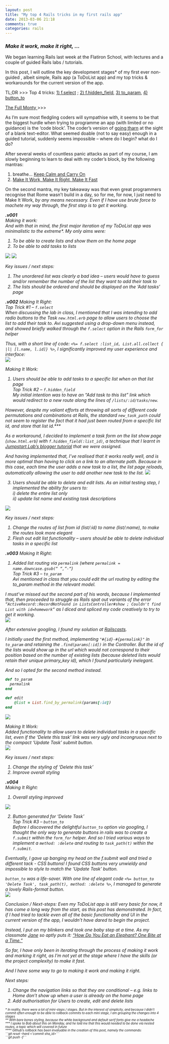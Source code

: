 ```yaml
---
layout: post
title: "My top 4 Rails tricks in my first rails app"
date: 2013-03-06 21:18
comments: true
categories: rails
---
```

<h3><em>Make it work, make it right, …</em></h3>

We began learning Rails last week at the Flatiron School, with lectures and a couple of guided Rails labs / tutorials. 

In this post, I will outline the key development stages* of my first ever non-guided , albeit simple, Rails app (a ToDoList app) and my top tricks & workarounds for the current version of the app.

TL;DR >>>
Top 4 tricks: <a href="#f.select">1) f.select</a> ; <a href="#f.hidden_field">2) f.hidden_field</a>, <a href="#to_param">3) to_param</a>, <a href="#button_to">4) button_to</a>

<a href="http://en.wikipedia.org/wiki/The_Full_Monty">The Full Monty </a>>>>

As I’m sure most fledgling coders will sympathise with, it seems to be that the biggest hurdle when trying to programme an app (with limited or no guidance) is the ‘code block’. The coder’s version of <a href="http://en.wikipedia.org/wiki/Watership_Down">going tharn</a>  at the sight of a blank text-editor. What seemed doable (not to say easy) enough in a guided tutorial, suddenly seems impossible – where do I begin? what do I do?

After several weeks of countless panic attacks as part of my course, I am slowly beginning to learn to deal with my coder’s block, by the following mantras:<br>
1)  breathe… <a href="http://en.wikipedia.org/wiki/Keep_Calm_and_Carry_On">Keep Calm and Carry On</a><br>
2)  <a href="http://c2.com/cgi/wiki?MakeItWorkMakeItRightMakeItFast">Make It Work, Make It Right, Make It Fast </a>

On the second mantra, my key takeaway was that even great programmers recognise that Rome wasn’t build in a day, so for me, for now, I just need to Make It Work, <em>by any means necessary</e>. Even if I have use brute force to machete my way through, the first step is to get it working.

<strong>.v001</strong><br>
<em>Making it work:</em><br>
And with that in mind, the first major iteration of my ToDoList app was minimalistic to the extreme*. My only aims were: <br>
1)  To be able to create lists and show them on the home page<br>
2)  To be able to add tasks to lists<br>
<img src="http://ei-lene.github.com/images/2013_03_06/v1_home.png">
<img src="http://ei-lene.github.com/images/2013_03_06/v1_addtask.png">


<em>Key issues / next steps:</em><br>
1)  The unordered list was clearly a bad idea – users would have to guess and/or remember the number of the list they want to add their task to<br>
2)  The lists should be ordered and should be displayed on the ‘Add tasks’ page<br>

<strong>.v002</strong>
<em>Making It Right:</em><br>
<a name="f.select"><em>Top Trick #1 – ```f.select```</em></a><br>
When discussing the lab in class, I mentioned that I was intending to add radio buttons to the Task ```new.html.erb``` page to allow users to choose the list to add their task to.
Avi suggested using a drop-down menu instead, and showed briefly walked through the ```f.select``` option in the Rails ```form_for``` helper

Thus, with a short line of code: ```<%= f.select :list_id, List.all.collect { |l| [l.name, l.id]} %>```, I significantly improved my user experience and interface:<br>
<img src="http://ei-lene.github.com/images/2013_03_06/v1_addtask.png">

<em>Making It Work:</em><br>
1) Users should be able to add tasks to a specific list when on that list page<br>
<a name="f.hidden_field"><em>Top Trick #2 – ```f.hidden_field``` </em></a><br>
My initial intention was to have an “Add task to this list” link which would redirect to a new route along the lines of ```/lists/:id/tasks/new```.

However, despite my valiant efforts at throwing all sorts of different code permutations and combinations at Rails, the standard ```new_task_path``` could not seem to register the fact that it had just been routed from a specific list id, and store that list id.***

As a workaround, I decided to implement a task form on the list show page (```show.html.erb```) with ```f.hidden_field(:list_id)```, a technique that I learnt in <a href="http://tutorials.jumpstartlab.com/projects/blogger.html">Jumpstart Lab’s blogger tutorial</a> that we were assigned. 

And having implemented that, I’ve realised that it works really well, and is more optimal than having to click on a link to an alternate path. Because in this case, each time the user adds a new task to a list, the list page reloads, automatically allowing the user to add another new task to the list.
<img src="http://ei-lene.github.com/images/2013_03_06/v2_addtasktospecificlist.png">

3) Users should be able to delete and edit lists. As an initial testing step, I implemented the ability for users to:<br>
i) delete the entire list only<br>
ii) update list name and existing task descriptions<br>
 <img src="http://ei-lene.github.com/images/2013_03_06/v2_editlist.png">

<em>Key issues / next steps:</em><br>
1)  Change the routes of list from id (list/:id) to name (list/:name), to make the routes look more elegant<br>
2)  Flesh out edit list functionality – users should be able to delete individual tasks in a specific list<br>

<strong>.v003</strong>
<em>Making It Right:</em><br>
1) Added list routing via ```permalink``` (where ```permalink = name.downcase.gsub(“ “,”-“```)<br>
<a name="f.select"><em>Top Trick #3 – ```to_param```</em></a><br>
Avi mentioned in class that you could edit the url routing by editing the to_param method in the relevant model.

I must’ve missed out the second part of his words, because I implemented that, then proceeded to struggle as Rails spat out variants of the error ```“ActiveRecord::RecordNotFound in ListsController#show ; Couldn't find List with id=homework”``` as I diced and spliced my code creatively to try to get it working.<br>
<img src="http://ei-lene.github.com/images/2013_03_06/error_message.png">

After extensive googling, I found my solution at <a href="http://railscasts.com/episodes/63-model-name-in-url">Railscasts</a>.

I initially used the first method,  implementing ```"#{id}-#{permalink}"``` in ```to_param``` and retaining the ```.find(params[:id])``` in the Controller. But the id of the lists would show up in the url which would not correspond to their position based on the number of existing lists (because deleted lists would retain their unique primary_key id), which I found particularly inelegant.

And so I opted for the second method instead.
```ruby list.rb
def to_param
  permalink
end
```
``` ruby lists_controller.rb
def edit
    @list = List.find_by_permalink(params[:id])
end
```
<img src="http://ei-lene.github.com/images/2013_03_06/v3_addtask.png">

<em>Making It Work:</em><br>
Added functionality to allow users to delete individual tasks in a specific list, even if the ‘Delete this task’ link was very ugly and incongruous next to the compact ‘Update Task’ submit button.<br>
<img src="http://ei-lene.github.com/images/2013_03_06/v3_editlisttasks.png">

<em>Key issues / next steps:</em><br>
1) Change the styling of ‘Delete this task’<br>
2) Improve overall styling

<strong>.v004</strong><br>
<em>Making It Right:</em><br>
1)  Overall styling improved<br>
<img src="http://ei-lene.github.com/images/2013_03_06/curent_home.png">

2) Button generated for ‘Delete Task’ <br>
<a name="button_to"><em>Top Trick #3 – ```button_to```</em></a><br>
Before I discovered the delightful ```button_to``` option via googling, I thought the only way to generate buttons in rails was to create a ```f.submit``` within the ```form_for``` helper. And so I tried various ways to implement a ```method: :delete``` and routing to ```task_path(t)``` within the ```f.submit```.

Eventually, I gave up banging my head on the f.submit wall and tried a different tack - CSS buttons! I found CSS buttons very unwieldy and impossible to style to match the ‘Update Task’ button. 

```button_to``` was a life-saver. With one line of elegant code ```<%= button_to 'Delete Task', task_path(t), method: :delete %>```, I managed to generate a lovely Rails-format button.<br>
<img src="http://ei-lene.github.com/images/2013_03_06/curent_editlist.png">

<em>Conclusion / Next-steps:</em>
Even my ToDoList app is still very basic for now, it has come a long way from the start, as this post has demonstrated. In fact, if I had tried to tackle even all of the basic functionality and UI in the current version of the app, I wouldn’t have dared to begin the project.

Instead, I put on my blinkers and took one baby step at a time. As my classmate <a href="https://twitter.com/janeeats">Jane</a> so aptly puts it: <a href="http://janeeats.github.com/blog/2013/02/24/how-to-eat-an-elephant/">“How Do You Eat an Elephant? One Bite at a Time.”</a>

So far, I have only been in iterating through the process of making it work and marking it right, as I’m not yet at the stage where I have the skills (or the project complexity) to make it fast.

And I have some way to go to making it work and making it right.

<em>Next steps:</em><br>
1) Change the navigation links so that they are conditional – e.g. links to Home don’t show up when a user is already on the home page<br>
2) Add authorisation for Users to create, edit and delete lists<br>

<p style="font-size: 70%; font-weight: normal">
* In reality, there were a lot of mini-steps / stages. But in the interest of simplicity, and because I didn’t commit often enough to be able to rollback commits to each mini stage, I am grouping the changes into 4 stages<br>
** With bare bones styling, because the white background and default serif fonts give me a headache<br>
*** I spoke to Bob about this on Monday, and he told me that this would needed to be done via nested routes, a topic which will covered in future<br>
**** Github’s rollback has been invaluable in the creation of this post, namely the commands:<br>
```git reset –hard <'commit sha_id>```<br>
```git push -f```
</p>
